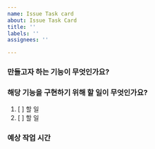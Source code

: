 ```yaml
---
name: Issue Task card
about: Issue Task Card
title: ''
labels: ''
assignees: ''

---
```


### 만들고자 하는 기능이 무엇인가요?

### 해당 기능을 구현하기 위해 할 일이 무엇인가요?
1. [ ] 할 일
2. [ ] 할 일

### 예상 작업 시간
